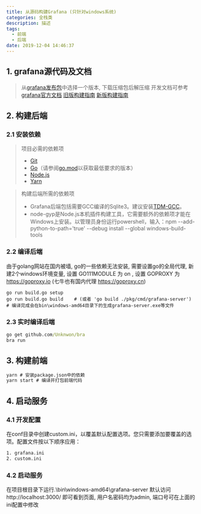 ```yaml
---
title: 从源码构建Grafana (只针对windows系统)
categories: 全栈类
description: 描述
tags:
  - 前端
  - 后端
date: 2019-12-04 14:46:37
---
```


## 1. grafana源代码及文档

> 从[grafana发布包](https://github.com/grafana/grafana/releases)中选择一个版本, 下载压缩包后解压缩
> 开发文档可参考[grafana官方文档](https://grafana.com/docs/)
> [旧版构建指南](https://grafana.com/docs/grafana/v4.5/project/building_from_source/) 
> [新版构建指南](https://github.com/grafana/grafana/blob/master/contribute/developer-guide.md)

## 2. 构建后端

### 2.1 安装依赖

> 项目必需的依赖项
>* [Git](https://git-scm.com/)
>* [Go](https://gomirrors.org/)（请参阅[go.mod](https://github.com/grafana/grafana/blob/master/go.mod#L3)以获取最低要求的版本）
>* [Node.js](https://nodejs.org/en/)
>* [Yarn](https://yarnpkg.com/lang/en/)

> 构建后端所需的依赖项
>* Grafana后端包括需要GCC编译的Sqlite3。建议安装[TDM-GCC](http://tdm-gcc.tdragon.net/download)。
>* node-gyp是Node.js本机插件构建工具，它需要额外的依赖项才能在Windows上安装。以管理员身份运行powershell，输入：npm --add-python-to-path='true' --debug install --global windows-build-tools

### 2.2 编译后端

由于golang网站在国内被墙, go的一些依赖无法安装, 需要设置go的全局代理,
新建2个windows环境变量, 设置 GO111MODULE 为 on , 设置 GOPROXY 为 https://goproxy.io (七牛也有国内代理 https://goproxy.cn)

```dos
go run build.go setup
go run build.go build    # (或者 'go build ./pkg/cmd/grafana-server')
# 编译完成会在bin\windows-amd64目录下的生成grafana-server.exe等文件
```

### 2.3 实时编译后端

```bat
go get github.com/Unknwon/bra
bra run
```

## 3. 构建前端

```bat
yarn # 安装package.json中的依赖
yarn start # 编译并打包前端代码
```

## 4. 启动服务

### 4.1 开发配置

在conf目录中创建custom.ini，以覆盖默认配置选项。您只需要添加要覆盖的选项。配置文件按以下顺序应用：
```bat
1. grafana.ini
2. custom.ini
```

### 4.2 启动服务

在项目根目录下运行.\bin\windows-amd64\grafana-server
默认访问http://localhost:3000/ 即可看到页面, 用户名密码均为admin, 端口号可在上面的ini配置中修改
